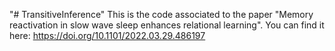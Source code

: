 "# TransitiveInference" 
This is the code associated to the paper "Memory reactivation in slow wave sleep enhances relational learning".
You can find it here: https://doi.org/10.1101/2022.03.29.486197 

